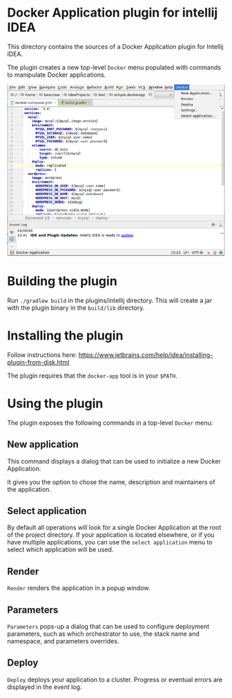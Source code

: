 # Docker Application plugin for intellij IDEA

This directory contains the sources of a Docker Application plugin for Intellij IDEA.

The plugin creates a new top-level `Docker` menu populated with commands to manipulate Docker applications.

![The plugin menu](docker-app-intellij.png)

# Building the plugin

Run `./gradlew build` in the plugins/intellij directory. This will create a jar with the plugin binary in the `build/lib` directory.

# Installing the plugin

Follow instructions here: https://www.jetbrains.com/help/idea/installing-plugin-from-disk.html

The plugin requires that the `docker-app` tool is in your `$PATH`.

# Using the plugin

The plugin exposes the following commands in a top-level `Docker` menu:

## New application

This command displays a dialog that can be used to initialize a new Docker Application.

It gives you the option to chose the name, description and maintainers of the application.

## Select application

By default all operations will look for a single Docker Application at the root of the project directory. If your application is located elsewhere, or if you have multiple applications, you can use the `select application` menu to select which application will be used.

## Render

`Render` renders the application in a popup window.

## Parameters

`Parameters` pops-up a dialog that can be used to configure deployment parameters, such as which orchestrator to use, the stack name and namespace, and parameters overrides.

## Deploy

`Deploy` deploys your application to a cluster. Progress or eventual errors are displayed in the event log.
